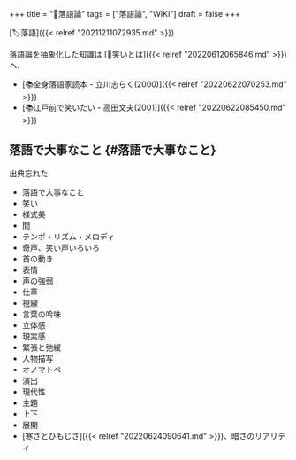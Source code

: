 +++
title = "🔖落語論"
tags = ["落語論", "WIKI"]
draft = false
+++

[🏷落語]({{< relref "20211211072935.md" >}})

落語論を抽象化した知識は [🔖笑いとは]({{< relref "20220612065846.md" >}})へ.

-   [📚全身落語家読本 - 立川志らく(2000)]({{< relref "20220622070253.md" >}})
-   [📚江戸前で笑いたい - 高田文夫(2001)]({{< relref "20220622085450.md" >}})


## 落語で大事なこと {#落語で大事なこと}

出典忘れた.

-   落語で大事なこと
-   笑い
-   様式美
-   間
-   テンポ・リズム・メロディ
-   奇声、笑い声いろいろ
-   首の動き
-   表情
-   声の強弱
-   仕草
-   視線
-   言葉の吟味
-   立体感
-   現実感
-   緊張と弛緩
-   人物描写
-   オノマトペ
-   演出
-   現代性
-   主題
-   上下
-   展開
-   [寒さとひもじさ]({{< relref "20220624090641.md" >}})、暗さのリアリティ

